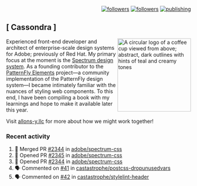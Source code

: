 <p align="right"><a rel="me" href="https://front-end.social/@castastrophe">
    <img alt="followers" title="Follow me on Mastodon" src="https://img.shields.io/mastodon/follow/109297102751309835?domain=https%3A%2F%2Ffront-end.social&label=Follow&logo=mastodon&logoColor=white&style=for-the-badge&labelColor=008080&color=006969"/></a>
  <a href="https://codepen.io/castastrophe/">
    <img alt="followers" title="Follow me on CodePen" src="https://img.shields.io/badge/16-1?color=640464&labelColor=7c007c&style=for-the-badge&logo=codepen&label=Follow"/></a>
<a href="https://castastrophe.medium.com/">
    <img alt="publishing" title="View articles on Medium" src="https://img.shields.io/badge/107-1?color=666&labelColor=444&label=subscribe&logo=medium&logoColor=white&style=for-the-badge"/></a>
</p>

## [&nbsp;Cassondra&nbsp;]

<img align="right" src="https://github-production-user-asset-6210df.s3.amazonaws.com/1840295/253016758-ba468774-1cd3-42c2-8f43-947b5eeb5edf.png" height="200" alt="A circular logo of a coffee cup viewed from above; abstract, dark outlines with hints of teal and creamy tones">

Experienced front-end developer and architect of enterprise-scale design systems for Adobe; previously of Red Hat. My primary focus at the moment is the [Spectrum design system](https://github.com/adobe/spectrum-css). As a founding contributor to the [PatternFly&nbsp;Elements](https://github.com/patternfly/patternfly-elements) project&mdash;a community implementation of the PatternFly design system&mdash;I became intimately familiar with the nuances of styling web components. To this end, I have been compiling a book with my learnings and hope to make it available later this year.

Visit [allons-y.llc](http://allons-y.llc/) for more about how we might work together!

### Recent activity

<!--START_SECTION:activity-->
1. 🎉 Merged PR [#2344](https://github.com/adobe/spectrum-css/pull/2344) in [adobe/spectrum-css](https://github.com/adobe/spectrum-css)
2. 💪 Opened PR [#2345](https://github.com/adobe/spectrum-css/pull/2345) in [adobe/spectrum-css](https://github.com/adobe/spectrum-css)
3. 💪 Opened PR [#2344](https://github.com/adobe/spectrum-css/pull/2344) in [adobe/spectrum-css](https://github.com/adobe/spectrum-css)
4. 🗣 Commented on [#41](https://github.com/castastrophe/postcss-dropunusedvars/pull/41#issuecomment-1843187921) in [castastrophe/postcss-dropunusedvars](https://github.com/castastrophe/postcss-dropunusedvars)
5. 🗣 Commented on [#42](https://github.com/castastrophe/stylelint-header/pull/42#issuecomment-1843187463) in [castastrophe/stylelint-header](https://github.com/castastrophe/stylelint-header)
<!--END_SECTION:activity-->
